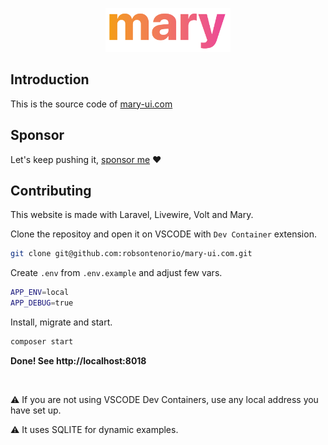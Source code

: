 <p align="center"><img width="200" src="public/mary.png"></p>


## Introduction
This is the source code of [mary-ui.com](https://mary-ui.com)  

## Sponsor
Let's keep pushing it, [sponsor me](https://github.com/sponsors/robsontenorio) ❤️ 

## Contributing 

This website is made with Laravel, Livewire, Volt and Mary.

Clone the repositoy and open it on VSCODE with `Dev Container` extension.  
```bash
git clone git@github.com:robsontenorio/mary-ui.com.git
```

Create `.env` from `.env.example` and adjust few vars.

```bash
APP_ENV=local
APP_DEBUG=true
```

Install, migrate and start.

```bash
composer start
```

**Done! See http://localhost:8018**

<br>

:warning: If you are not using VSCODE Dev Containers, use any local address you have set up.

:warning: It uses SQLITE for dynamic examples.